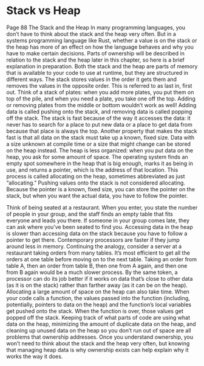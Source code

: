 # Stack vs Heap

Page 88
The Stack and the Heap
In many programming languages, you don’t have to think about the stack and
the heap very often. But in a systems programming language like Rust, whether
a value is on the stack or the heap has more of an effect on how the language
behaves and why you have to make certain decisions. Parts of ownership will
be described in relation to the stack and the heap later in this chapter, so here
is a brief explanation in preparation.
Both the stack and the heap are parts of memory that is available to your
code to use at runtime, but they are structured in different ways. The stack stores
values in the order it gets them and removes the values in the opposite order. This
is referred to as last in, first out. Think of a stack of plates: when you add more
plates, you put them on top of the pile, and when you need a plate, you take
one off the top. Adding or removing plates from the middle or bottom wouldn’t
work as well! Adding data is called pushing onto the stack, and removing data
is called popping off the stack.
The stack is fast because of the way it accesses the data: it never has to
search for a place to put new data or a place to get data from because that
place is always the top. Another property that makes the stack fast is that all
data on the stack must take up a known, fixed size.
Data with a size unknown at compile time or a size that might change can
be stored on the heap instead. The heap is less organized: when you put data
on the heap, you ask for some amount of space. The operating system finds
an empty spot somewhere in the heap that is big enough, marks it as being in
use, and returns a pointer, which is the address of that location. This process
is called allocating on the heap, sometimes abbreviated as just “allocating.”
Pushing values onto the stack is not considered allocating. Because the pointer
is a known, fixed size, you can store the pointer on the stack, but when you
want the actual data, you have to follow the pointer.

Think of being seated at a restaurant. When you enter, you state the number of people in your group, and the staff finds an empty table that fits everyone and leads you there. If someone in your group comes late, they can ask
where you’ve been seated to find you.
Accessing data in the heap is slower than accessing data on the stack
because you have to follow a pointer to get there. Contemporary processors are
faster if they jump around less in memory. Continuing the analogy, consider a
server at a restaurant taking orders from many tables. It’s most efficient to get all
the orders at one table before moving on to the next table. Taking an order from
table A, then an order from table B, then one from A again, and then one from
B again would be a much slower process. By the same token, a processor can
do its job better if it works on data that’s close to other data (as it is on the stack)
rather than farther away (as it can be on the heap). Allocating a large amount of
space on the heap can also take time.
When your code calls a function, the values passed into the function
(including, potentially, pointers to data on the heap) and the function’s local
variables get pushed onto the stack. When the function is over, those values
get popped off the stack.
Keeping track of what parts of code are using what data on the heap,
minimizing the amount of duplicate data on the heap, and cleaning up unused
data on the heap so you don’t run out of space are all problems that ownership
addresses. Once you understand ownership, you won’t need to think about the
stack and the heap very often, but knowing that managing heap data is why
ownership exists can help explain why it works the way it does.
